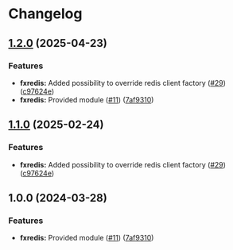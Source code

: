 # Changelog

## [1.2.0](https://github.com/adaosantos/yokai-contrib/compare/fxredis-v1.1.0...fxredis/v1.2.0) (2025-04-23)


### Features

* **fxredis:** Added possibility to override redis client factory ([#29](https://github.com/adaosantos/yokai-contrib/issues/29)) ([c97624e](https://github.com/adaosantos/yokai-contrib/commit/c97624eadb376d2870f28f2633204c1c4b7e8e58))
* **fxredis:** Provided module ([#11](https://github.com/adaosantos/yokai-contrib/issues/11)) ([7af9310](https://github.com/adaosantos/yokai-contrib/commit/7af9310bec2b5a65104e6759e67767a8c77d96e4))

## [1.1.0](https://github.com/ankorstore/yokai-contrib/compare/fxredis/v1.0.0...fxredis/v1.1.0) (2025-02-24)


### Features

* **fxredis:** Added possibility to override redis client factory ([#29](https://github.com/ankorstore/yokai-contrib/issues/29)) ([c97624e](https://github.com/ankorstore/yokai-contrib/commit/c97624eadb376d2870f28f2633204c1c4b7e8e58))

## 1.0.0 (2024-03-28)


### Features

* **fxredis:** Provided module ([#11](https://github.com/ankorstore/yokai-contrib/issues/11)) ([7af9310](https://github.com/ankorstore/yokai-contrib/commit/7af9310bec2b5a65104e6759e67767a8c77d96e4))
